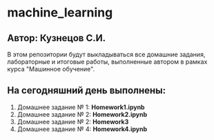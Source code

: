 # machine_learning
## Автор: Кузнецов С.И.

В этом репозитории будут выкладываться все домашние задания, лабораторные и итоговые работы, выполненные автором в рамках курса "Машинное обучение".

## На сегодняшний день выполнены:
1. Домашнее задание № 1: **Homework1.ipynb**
2. Домашнее задание № 2: **Homework2.ipynb**
3. Домашнее задание № 2: **Homework3**
4. Домашнее задание № 4: **Homework4.ipynb**
